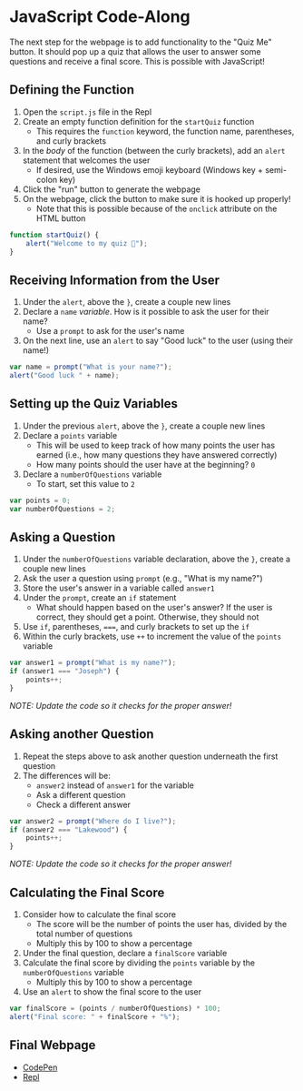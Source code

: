 # JavaScript Code-Along
The next step for the webpage is to add functionality to the "Quiz Me" button. It should pop up a quiz that allows the user to answer some questions and receive a final score. This is possible with JavaScript!

## Defining the Function
1. Open the `script.js` file in the Repl
1. Create an empty function definition for the `startQuiz` function
    - This requires the `function` keyword, the function name, parentheses, and curly brackets
1. In the _body_ of the function (between the curly brackets), add an `alert` statement that welcomes the user
    - If desired, use the Windows emoji keyboard (Windows key + semi-colon key)
1. Click the "run" button to generate the webpage
1. On the webpage, click the button to make sure it is hooked up properly!
    - Note that this is possible because of the `onclick` attribute on the HTML button

```js
function startQuiz() {
    alert("Welcome to my quiz 🙂");
}
```

## Receiving Information from the User
1. Under the `alert`, above the `}`, create a couple new lines
1. Declare a `name` _variable_. How is it possible to ask the user for their name?
    - Use a `prompt` to ask for the user's name
1. On the next line, use an `alert` to say "Good luck" to the user (using their name!)

```js
var name = prompt("What is your name?");
alert("Good luck " + name);
```

## Setting up the Quiz Variables
1. Under the previous `alert`, above the `}`, create a couple new lines
1. Declare a `points` variable
    - This will be used to keep track of how many points the user has earned (i.e., how many questions they have answered correctly)
    - How many points should the user have at the beginning? `0`
1. Declare a `numberOfQuestions` variable
    - To start, set this value to `2`

```js
var points = 0;
var numberOfQuestions = 2;
```

## Asking a Question
1. Under the `numberOfQuestions` variable declaration, above the `}`, create a couple new lines
1. Ask the user a question using `prompt` (e.g., "What is my name?")
1. Store the user's answer in a variable called `answer1`
1. Under the `prompt`, create an `if` statement
    - What should happen based on the user's answer? If the user is correct, they should get a point. Otherwise, they should not
1. Use `if`, parentheses, `===`, and curly brackets to set up the `if`
1. Within the curly brackets, use `++` to increment the value of the `points` variable

```js
var answer1 = prompt("What is my name?");
if (answer1 === "Joseph") {
    points++;
}
```

_NOTE: Update the code so it checks for the proper answer!_

## Asking another Question
1. Repeat the steps above to ask another question underneath the first question
1. The differences will be:
    - `answer2` instead of `answer1` for the variable
    - Ask a different question
    - Check a different answer

```js
var answer2 = prompt("Where do I live?");
if (answer2 === "Lakewood") {
    points++;
}
```

_NOTE: Update the code so it checks for the proper answer!_

## Calculating the Final Score
1. Consider how to calculate the final score
    - The score will be the number of points the user has, divided by the total number of questions
    - Multiply this by 100 to show a percentage
1. Under the final question, declare a `finalScore` variable
1. Calculate the final score by dividing the `points` variable by the `numberOfQuestions` variable
    - Multiply this by 100 to show a percentage
1. Use an `alert` to show the final score to the user

```js
var finalScore = (points / numberOfQuestions) * 100;
alert("Final score: " + finalScore + "%");
```

## Final Webpage
- [CodePen](https://codepen.io/jmaxwell/pen/BaBVVrO)
- [Repl](https://repl.it/@JosephMaxwell/WebpageChallenges#script.js)